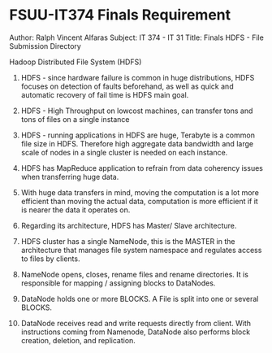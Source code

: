 <html>
<body>

<h1>FSUU-IT374 Finals Requirement</h1>

Author: Ralph Vincent Alfaras
Subject: IT 374 - IT 31
Title: Finals HDFS  - File Submission Directory
 
Hadoop Distributed File System (HDFS) 

1) HDFS - since hardware failure is common in huge distributions, HDFS focuses on detection of faults beforehand, as well as quick and automatic recovery of fail time is HDFS main goal.

2) HDFS - High Throughput on lowcost machines, can transfer tons and tons of files on a single instance

3) HDFS - running applications in HDFS are huge, Terabyte is a common file size in HDFS. Therefore high aggregate data bandwidth and large scale of nodes in a single cluster is needed on each instance.

4) HDFS has MapReduce application to refrain from data coherency issues when transferring huge data.

5) With huge data transfers in mind, moving the computation is a lot more efficient than moving the actual data, computation is more efficient if it is nearer the data it operates on.

6) Regarding its architecture, HDFS has Master/ Slave architecture. 

7) HDFS cluster has a single NameNode, this is the MASTER in the architecture that manages file system namespace and regulates access to files by clients.

8) NameNode opens, closes, rename files and rename directories. It is responsible for mapping / assigning blocks to DataNodes.

9) DataNode holds one or more BLOCKS. A File is split into one or several BLOCKS. 

10) DataNode receives read and write requests directly from client. With instructions coming from Namenode, DataNode also performs block creation, deletion, and replication.


</body>
</html>

